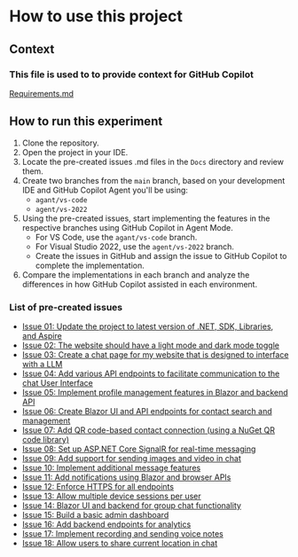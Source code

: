 # How to use this project

## Context

### This file is used to to provide context for GitHub Copilot

[Requirements.md](Requirements.md)

## How to run this experiment

1. Clone the repository.
2. Open the project in your IDE.
3. Locate the pre-created issues .md files in the `Docs` directory and review them.
4. Create two branches from the `main` branch, based on your development IDE and GitHub Copilot Agent you'll be using:
    - `agant/vs-code`
    - `agent/vs-2022`
5. Using the pre-created issues, start implementing the features in the respective branches using GitHub Copilot in Agent Mode.
    - For VS Code, use the `agant/vs-code` branch.
    - For Visual Studio 2022, use the `agent/vs-2022` branch.
    - Create the issues in GitHub and assign the issue to GitHub Copilot to complete the implementation.
6. Compare the implementations in each branch and analyze the differences in how GitHub Copilot assisted in each environment.

### List of pre-created issues
- [Issue 01: Update the project to latest version of .NET, SDK, Libraries, and Aspire](Issues/01-Issue.md)
- [Issue 02: The website should have a light mode and dark mode toggle](Issues/02-Issue.md)
- [Issue 03: Create a chat page for my website that is designed to interface with a LLM](Issues/03-Issue.md)
- [Issue 04: Add various API endpoints to facilitate communication to the chat User Interface](Issues/04-Issue.md)
- [Issue 05: Implement profile management features in Blazor and backend API](Issues/05-Issue.md)
- [Issue 06: Create Blazor UI and API endpoints for contact search and management](Issues/06-Issue.md)
- [Issue 07: Add QR code-based contact connection (using a NuGet QR code library)](Issues/07-Issue.md)
- [Issue 08: Set up ASP.NET Core SignalR for real-time messaging](Issues/08-Issue.md)
- [Issue 09: Add support for sending images and video in chat](Issues/09-Issue.md)
- [Issue 10: Implement additional message features](Issues/10-Issue.md)
- [Issue 11: Add notifications using Blazor and browser APIs](Issues/11-Issue.md)
- [Issue 12: Enforce HTTPS for all endpoints](Issues/12-Issue.md)
- [Issue 13: Allow multiple device sessions per user](Issues/13-Issue.md)
- [Issue 14: Blazor UI and backend for group chat functionality](Issues/14-Issue.md)
- [Issue 15: Build a basic admin dashboard](Issues/15-Issue.md)
- [Issue 16: Add backend endpoints for analytics](Issues/16-Issue.md)
- [Issue 17: Implement recording and sending voice notes](Issues/17-Issue.md)
- [Issue 18: Allow users to share current location in chat](Issues/18-Issue.md)
